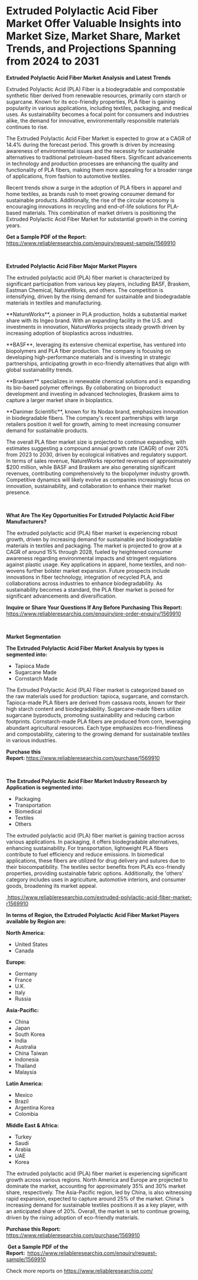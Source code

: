 <p><h1>Extruded Polylactic Acid Fiber Market Offer Valuable Insights into Market Size, Market Share, Market Trends, and Projections Spanning from 2024 to 2031</h1></p><p><strong>Extruded Polylactic Acid Fiber Market Analysis and Latest Trends</strong></p>
<p><p>Extruded Polylactic Acid (PLA) Fiber is a biodegradable and compostable synthetic fiber derived from renewable resources, primarily corn starch or sugarcane. Known for its eco-friendly properties, PLA fiber is gaining popularity in various applications, including textiles, packaging, and medical uses. As sustainability becomes a focal point for consumers and industries alike, the demand for innovative, environmentally responsible materials continues to rise.</p><p>The Extruded Polylactic Acid Fiber Market is expected to grow at a CAGR of 14.4% during the forecast period. This growth is driven by increasing awareness of environmental issues and the necessity for sustainable alternatives to traditional petroleum-based fibers. Significant advancements in technology and production processes are enhancing the quality and functionality of PLA fibers, making them more appealing for a broader range of applications, from fashion to automotive textiles.</p><p>Recent trends show a surge in the adoption of PLA fibers in apparel and home textiles, as brands rush to meet growing consumer demand for sustainable products. Additionally, the rise of the circular economy is encouraging innovations in recycling and end-of-life solutions for PLA-based materials. This combination of market drivers is positioning the Extruded Polylactic Acid Fiber Market for substantial growth in the coming years.</p></p>
<p><strong>Get a Sample PDF of the Report:&nbsp;</strong> <a href="https://www.reliableresearchiq.com/enquiry/request-sample/1569910?utm_campaign=1870&utm_medium=2&utm_source=Github&utm_content=ia&utm_term=29122024&utm_id=extruded-polylactic-acid-fiber">https://www.reliableresearchiq.com/enquiry/request-sample/1569910</a></p>
<p>&nbsp;</p>
<p><strong>Extruded Polylactic Acid Fiber Major Market Players</strong></p>
<p><p>The extruded polylactic acid (PLA) fiber market is characterized by significant participation from various key players, including BASF, Braskem, Eastman Chemical, NatureWorks, and others. The competition is intensifying, driven by the rising demand for sustainable and biodegradable materials in textiles and manufacturing.</p><p>**NatureWorks**, a pioneer in PLA production, holds a substantial market share with its Ingeo brand. With an expanding facility in the U.S. and investments in innovation, NatureWorks projects steady growth driven by increasing adoption of bioplastics across industries.</p><p>**BASF**, leveraging its extensive chemical expertise, has ventured into biopolymers and PLA fiber production. The company is focusing on developing high-performance materials and is investing in strategic partnerships, anticipating growth in eco-friendly alternatives that align with global sustainability trends.</p><p>**Braskem** specializes in renewable chemical solutions and is expanding its bio-based polymer offerings. By collaborating on bioproduct development and investing in advanced technologies, Braskem aims to capture a larger market share in bioplastics.</p><p>**Danimer Scientific**, known for its Nodax brand, emphasizes innovation in biodegradable fibers. The company's recent partnerships with large retailers position it well for growth, aiming to meet increasing consumer demand for sustainable products.</p><p>The overall PLA fiber market size is projected to continue expanding, with estimates suggesting a compound annual growth rate (CAGR) of over 20% from 2023 to 2030, driven by ecological initiatives and regulatory support. In terms of sales revenue, NatureWorks reported revenues of approximately $200 million, while BASF and Braskem are also generating significant revenues, contributing comprehensively to the biopolymer industry growth. Competitive dynamics will likely evolve as companies increasingly focus on innovation, sustainability, and collaboration to enhance their market presence.</p></p>
<p>&nbsp;</p>
<p><strong>What Are The Key Opportunities For Extruded Polylactic Acid Fiber Manufacturers?</strong></p>
<p><p>The extruded polylactic acid (PLA) fiber market is experiencing robust growth, driven by increasing demand for sustainable and biodegradable materials in textiles and packaging. The market is projected to grow at a CAGR of around 15% through 2028, fueled by heightened consumer awareness regarding environmental impacts and stringent regulations against plastic usage. Key applications in apparel, home textiles, and non-wovens further bolster market expansion. Future prospects include innovations in fiber technology, integration of recycled PLA, and collaborations across industries to enhance biodegradability. As sustainability becomes a standard, the PLA fiber market is poised for significant advancements and diversification.</p></p>
<p><strong>Inquire or Share Your Questions If Any Before Purchasing This Report:</strong> <a href="https://www.reliableresearchiq.com/enquiry/pre-order-enquiry/1569910?utm_campaign=1870&utm_medium=2&utm_source=Github&utm_content=ia&utm_term=29122024&utm_id=extruded-polylactic-acid-fiber">https://www.reliableresearchiq.com/enquiry/pre-order-enquiry/1569910</a></p>
<p>&nbsp;</p>
<p><strong>Market Segmentation</strong></p>
<p><strong>The Extruded Polylactic Acid Fiber Market Analysis by types is segmented into:</strong></p>
<p><ul><li>Tapioca Made</li><li>Sugarcane Made</li><li>Cornstarch Made</li></ul></p>
<p><p>The Extruded Polylactic Acid (PLA) Fiber market is categorized based on the raw materials used for production: tapioca, sugarcane, and cornstarch. Tapioca-made PLA fibers are derived from cassava roots, known for their high starch content and biodegradability. Sugarcane-made fibers utilize sugarcane byproducts, promoting sustainability and reducing carbon footprints. Cornstarch-made PLA fibers are produced from corn, leveraging abundant agricultural resources. Each type emphasizes eco-friendliness and compostability, catering to the growing demand for sustainable textiles in various industries.</p></p>
<p><strong>Purchase this Report:&nbsp;</strong><a href="https://www.reliableresearchiq.com/purchase/1569910?utm_campaign=1870&utm_medium=2&utm_source=Github&utm_content=ia&utm_term=29122024&utm_id=extruded-polylactic-acid-fiber">https://www.reliableresearchiq.com/purchase/1569910</a></p>
<p>&nbsp;</p>
<p><strong>The Extruded Polylactic Acid Fiber Market Industry Research by Application is segmented into:</strong></p>
<p><ul><li>Packaging</li><li>Transportation</li><li>Biomedical</li><li>Textiles</li><li>Others</li></ul></p>
<p><p>The extruded polylactic acid (PLA) fiber market is gaining traction across various applications. In packaging, it offers biodegradable alternatives, enhancing sustainability. For transportation, lightweight PLA fibers contribute to fuel efficiency and reduce emissions. In biomedical applications, these fibers are utilized for drug delivery and sutures due to their biocompatibility. The textiles sector benefits from PLA’s eco-friendly properties, providing sustainable fabric options. Additionally, the 'others' category includes uses in agriculture, automotive interiors, and consumer goods, broadening its market appeal.</p></p>
<p><a href="https://www.reliableresearchiq.com/extruded-polylactic-acid-fiber-market-r1569910?utm_campaign=1870&utm_medium=2&utm_source=Github&utm_content=ia&utm_term=29122024&utm_id=extruded-polylactic-acid-fiber">&nbsp;https://www.reliableresearchiq.com/extruded-polylactic-acid-fiber-market-r1569910</a></p>
<p><strong>In terms of Region, the Extruded Polylactic Acid Fiber Market Players available by Region are:</strong></p>
<p>
    <p> <strong> North America: </strong>
        <ul>
            <li>United States</li>
            <li>Canada</li>
        </ul>
        </p> 
    <p> <strong> Europe: </strong>
        <ul>
            <li>Germany</li>
            <li>France</li>
            <li>U.K.</li>
            <li>Italy</li>
            <li>Russia</li>
        </ul>
        </p> 
    <p> <strong> Asia-Pacific: </strong>
        <ul>
            <li>China</li>
            <li>Japan</li>
            <li>South Korea</li>
            <li>India</li>
            <li>Australia</li>
            <li>China Taiwan</li>
            <li>Indonesia</li>
            <li>Thailand</li>
            <li>Malaysia</li>
        </ul>
        </p> 
    <p> <strong> Latin America: </strong>
        <ul>
            <li>Mexico</li>
            <li>Brazil</li>
            <li>Argentina Korea</li>
            <li>Colombia</li>
        </ul>
        </p> 
    <p> <strong> Middle East & Africa: </strong>
        <ul>
            <li>Turkey</li>
            <li>Saudi</li>
            <li>Arabia</li>
            <li>UAE</li>
            <li>Korea</li>
        </ul>
    </p>
    </p>
<p><p>The extruded polylactic acid (PLA) fiber market is experiencing significant growth across various regions. North America and Europe are projected to dominate the market, accounting for approximately 35% and 30% market share, respectively. The Asia-Pacific region, led by China, is also witnessing rapid expansion, expected to capture around 25% of the market. China's increasing demand for sustainable textiles positions it as a key player, with an anticipated share of 20%. Overall, the market is set to continue growing, driven by the rising adoption of eco-friendly materials.</p></p>
<p><strong>Purchase this Report: </strong><a href="https://www.reliableresearchiq.com/purchase/1569910?utm_campaign=1870&utm_medium=2&utm_source=Github&utm_content=ia&utm_term=29122024&utm_id=extruded-polylactic-acid-fiber">https://www.reliableresearchiq.com/purchase/1569910</a></p>
<p>&nbsp;<strong>Get a Sample PDF of the Report:&nbsp;&nbsp;</strong><a href="https://www.reliableresearchiq.com/enquiry/request-sample/1569910?utm_campaign=1870&utm_medium=2&utm_source=Github&utm_content=ia&utm_term=29122024&utm_id=extruded-polylactic-acid-fiber">https://www.reliableresearchiq.com/enquiry/request-sample/1569910</a></p>
<p><strong></strong></p>
<p>Check more reports on <a href="https://www.reliableresearchiq.com/?utm_campaign=1870&utm_medium=2&utm_source=Github&utm_content=ia&utm_term=29122024&utm_id=extruded-polylactic-acid-fiber">https://www.reliableresearchiq.com/</a></p>